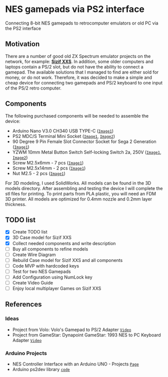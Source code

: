 # NES gamepads via PS2 interface
Connecting 8-bit NES gamepads to retrocomputer emulators or old PC via the PS2 interface

## Motivation
There are a number of good old ZX Spectrum emulator projects on the network, for example: **[Sizif XXS](https://github.com/UzixLS/zx-sizif-xxs)**. In addition, some older computers and laptops contain a PS/2 slot, but do not have the ability to connect a gamepad. The available solutions that I managed to find are either sold for money, or do not work. Therefore, it was decided to make a simple and cheap device for connecting two gamepads and PS/2 keyboard to one input of the PS/2 retro computer.

## Components
The following purchased components will be needed to assemble the device:
- Arduino Nano V3.0 CH340 USB TYPE-C ([`Image1`](/images/Arduino-Nano-V3_0-CH340-USB_TYPE-C.png))
- PS2 MDC/S Terminal Mini Socket ([`Image1`](/images/PC2-MDC-S1.png), [`Image2`](/images/PC2-MDC-S2.png))
- 90 Degree 9 Pin Female Slot Connector Socket for Sega 2 Generation ([`Image1`](/images/Sega-slot.png))
- YZWM 10mm Metal Button Switch Self-locking Switch 2a, 250V ([`Image1`](/images/Metal-Button-Switch.png), [`Image2`](/images/Metal-Button-Switch2.png))
- Screw M2.5x6mm - 7 pcs ([`Image1`](/images/M2_5x6mm.png))
- Screw M2.5x14mm - 2 pcs ([`Image1`](/images/M2_5x14mm.png))
- Nut M2.5 - 2 pcs ([`Image1`](/images/Nut-M2_5.png))

For 3D modeling, I used SolidWorks. All models can be found in the 3D models directory.
After assembling and testing the device I will complete the stl files for printing.
To print parts from PLA plastic, you will need an FDM 3D printer. All models are optimized for 0.4mm nozzle and 0.2mm layer thickness.

## TODO list
- [X] Create TODO list
- [X] 3D Case model for Sizif XXS
- [X] Collect needed components and write description
- [ ] Buy all components to refine models
- [ ] Create Wire Diagram
- [ ] Rebuild Case model for Sizif XXS and all components
- [ ] Code MVP with hardcoded keys
- [ ] Test for two NES Gamepads
- [ ] Add Configuration using NumLock key
- [ ] Create Video Guide
- [ ] Enjoy local multiplayer Games on Sizif XXS

## References
### Ideas
- Project from Volo: Volo's Gamepad to PS/2 Adapter [`Video`](https://www.youtube.com/watch?v=FsssOJsSnDY)
- Project from GameStar: Dynapoint GameStar: 1993 NES to PC Keyboard Adapter [`Video`](https://youtu.be/Ko1SEP-VtGs?si=I_s7tsCCiQifjQXr)

### Arduino Projects
- NES Controller Interface with an Arduino UNO - Projects [`Page`](https://www.allaboutcircuits.com/projects/nes-controller-interface-with-an-arduino-uno/)
- Arduino ps2dev library [`code`](https://github.com/Harvie/ps2dev)
